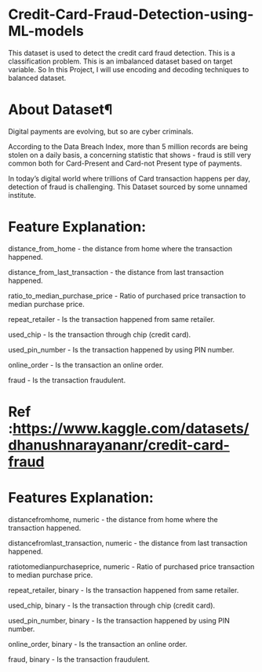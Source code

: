 # Credit-Card-Fraud-Detection-using-ML-models
This dataset is used to detect the credit card fraud detection. This is a classification problem. This is an imbalanced dataset based on target variable. So In this Project, I will use encoding and decoding techniques to balanced dataset.

# About Dataset¶
Digital payments are evolving, but so are cyber criminals.

According to the Data Breach Index, more than 5 million records are being stolen on a daily basis, a concerning statistic that shows - fraud is still very common both for Card-Present and Card-not Present type of payments.

In today’s digital world where trillions of Card transaction happens per day, detection of fraud is challenging.
This Dataset sourced by some unnamed institute.

# Feature Explanation:
distance_from_home - the distance from home where the transaction happened.

distance_from_last_transaction - the distance from last transaction happened.

ratio_to_median_purchase_price - Ratio of purchased price transaction to median purchase price.

repeat_retailer - Is the transaction happened from same retailer.

used_chip - Is the transaction through chip (credit card).

used_pin_number - Is the transaction happened by using PIN number.

online_order - Is the transaction an online order.

fraud - Is the transaction fraudulent.

# Ref :https://www.kaggle.com/datasets/dhanushnarayananr/credit-card-fraud


 
# Features Explanation:

distancefromhome, numeric - the distance from home where the transaction happened.

distancefromlast_transaction, numeric - the distance from last transaction happened.

ratiotomedianpurchaseprice, numeric - Ratio of purchased price transaction to median purchase price.

repeat_retailer, binary - Is the transaction happened from same retailer.

used_chip, binary - Is the transaction through chip (credit card).

used_pin_number, binary - Is the transaction happened by using PIN number.

online_order, binary - Is the transaction an online order.

fraud, binary - Is the transaction fraudulent.


